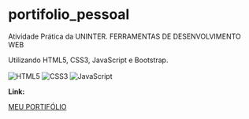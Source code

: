 # portifolio_pessoal

Atividade Prática da UNINTER.
FERRAMENTAS DE DESENVOLVIMENTO WEB


Utilizando HTML5, CSS3, JavaScript e Bootstrap.

<img align="center" alt="HTML5" src="https://img.shields.io/badge/HTML-239120?style=for-the-badge&logo=html5&logoColor=white" />
    <img align="center" alt="CSS3" src="https://img.shields.io/badge/CSS3-1572B6?style=for-the-badge&logo=css3&logoColor=white" />
    <img align="center" alt="JavaScript" src="https://img.shields.io/badge/JavaScript-F7DF1E?style=for-the-badge&logo=javascript&logoColor=black" />

**Link:**

[MEU PORTIFÓLIO](https://majestic-douhua-abc63c.netlify.app/index.html) 
